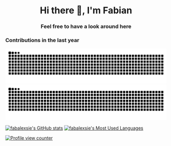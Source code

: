 <h1 align="center">Hi there 👋, I'm Fabian</h1>

<h3 align="center">Feel free to have a look around here</h3>

<h3>Contributions in the last year</h3>

![GitHub Snake Light](https://raw.githubusercontent.com/fabalexsie/fabalexsie/snk_output/github-contribution-grid-snake.svg#gh-light-mode-only)
![GitHub Snake dark](https://raw.githubusercontent.com/fabalexsie/fabalexsie/snk_output/github-contribution-grid-snake-dark.svg#gh-dark-mode-only)

[![fabalexsie's GitHub stats](https://github-readme-stats.fabsie.tk/?username=fabalexsie&count_private=true&rank_icon=percentile&hide_rank=true&show_icons=true&bg_color=30,e96443,904e95&text_color=ffffff&title_color=ffffff&icon_color=ffffff&hide_border=true&line_height=28&card_width=350)](https://github.com/fabalexsie/github-readme-stats-dockered)
[![fabalexsie's Most Used Languages](https://github-readme-stats.fabsie.tk/top-langs/?username=fabalexsie&layout=donut&langs_count=5&theme=calm&hide_border=true)](https://github.com/fabalexsie/github-readme-stats-dockered)
<!-- private only possible with own instance -->

<a href="https://github.com/antonkomarev/github-profile-views-counter">
  <img src="https://komarev.com/ghpvc/?username=fabalexsie&color=red&style=flat-square" alt="Profile view counter" width="110"/>
</a>

<!--
**fabalexsie/fabalexsie** is a ✨ _special_ ✨ repository because its `README.md` (this file) appears on your GitHub profile.

Here are some ideas to get you started:

- 🔭 I’m currently working on ...
- 🌱 I’m currently learning ...
- 👯 I’m looking to collaborate on ...
- 🤔 I’m looking for help with ...
- 💬 Ask me about ...
- 📫 How to reach me: ...
- 😄 Pronouns: ...
- ⚡ Fun fact: ...
-->

